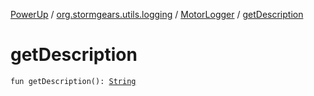 [PowerUp](../../index.md) / [org.stormgears.utils.logging](../index.md) / [MotorLogger](index.md) / [getDescription](./get-description.md)

# getDescription

`fun getDescription(): `[`String`](https://kotlinlang.org/api/latest/jvm/stdlib/kotlin/-string/index.html)